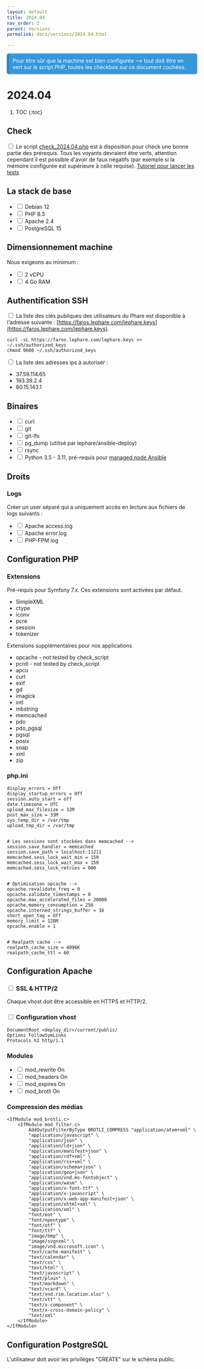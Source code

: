 ```yaml
---
layout: default
title: 2024.04
nav_order: 2
parent: Versions
permalink: docs/versions/2024.04.html

---
```

<div class="callout callout-info" markdown="span">
Pour être sûr que la machine est bien configurée --> tout doit être en vert sur le script PHP, toutes les checkbox sur ce document cochées.
</div>

# 2024.04

1. TOC
{:toc}

## Check

<input type="checkbox"/> Le script [check_2024.04.php](../versions_tests_scripts/check_2024.04.php) est à disposition pour check une bonne partie des prérequis.
Tous les voyants devraient être verts, attention cependant il est possible d'avoir de faux négatifs (par exemple si la mémoire configurée est supérieure à celle requise).
[Tutoriel pour lancer les tests](../../check-tutorial)

## La stack de base
- <input type="checkbox"/> Debian 12
- <input type="checkbox"/> PHP 8.3
- <input type="checkbox"/> Apache 2.4
- <input type="checkbox"/> PostgreSQL 15

## Dimensionnement machine

Nous exigeons au minimum :
 * <input type="checkbox"/> 2 vCPU
 * <input type="checkbox"/> 4 Go RAM

## Authentification SSH

<input type="checkbox"/> La liste des clés publiques des utilisateurs du Phare est disponible à l'adresse suivante : [https://faros.lephare.com/lephare.keys](https://faros.lephare.com/lephare.keys).

    curl -sL https://faros.lephare.com/lephare.keys >> ~/.ssh/authorized_keys
    chmod 0600 ~/.ssh/authorized_keys

<input type="checkbox"/> La liste des adresses ips à autoriser :
* 37.59.114.65 
* 193.39.2.4 
* 80.15.143.1 


## Binaires
* <input type="checkbox"/> curl 
* <input type="checkbox"/> git 
* <input type="checkbox"/> git-lfs 
* <input type="checkbox"/> pg_dump (utilisé par lephare/ansible-deploy) 
* <input type="checkbox"/> rsync 
* <input type="checkbox"/> Python 3.5 - 3.11, pré-requis pour [managed node Ansible](https://docs.ansible.com/ansible/latest/installation_guide/intro_installation.html#managed-node-requirements) 


## Droits

### Logs

Créer un user séparé qui a uniquement accès en lecture aux fichiers de logs suivants :

- <input type="checkbox"/> Apache access.log
- <input type="checkbox"/> Apache error.log
- <input type="checkbox"/> PHP-FPM log

## Configuration PHP

### Extensions

Pré-requis pour Symfony 7.x. Ces extensions sont activées par défaut.

* SimpleXML 
* ctype 
* iconv 
* pcre 
* session 
* tokenizer 

Extensions supplémentaires pour nos applications
* opcache - not tested by check_script
* pcntl - not tested by check_script
* apcu
* curl
* exif
* gd
* imagick
* intl
* mbstring
* memcached
* pdo
* pdo_pgsql
* pgsql
* posix
* soap
* xml
* zip

### php.ini
    display_errors = Off
    display_startup_errors = Off
    session.auto_start = off
    date.timezone = UTC
    upload_max_filesize = 32M
    post_max_size = 33M
    sys_temp_dir = /var/tmp
    upload_tmp_dir = /var/tmp
    

    # Les sessions sont stockées dans memcached -->
    session.save_handler = memcached
    session.save_path = localhost:11211
    memcached.sess_lock_wait_min = 150
    memcached.sess_lock_wait_max = 150
    memcached.sess_lock_retries = 800
    

    # Optimisation opcache -->
    opcache.revalidate_freq = 0
    opcache.validate_timestamps = 0
    opcache.max_accelerated_files = 20000
    opcache.memory_consumption = 256
    opcache.interned_strings_buffer = 16
    short_open_tag = Off
    memory_limit = 128M
    opcache.enable = 1
    

    # Realpath cache -->
    realpath_cache_size = 4096K
    realpath_cache_ttl = 60

## Configuration Apache

### <input type="checkbox"/> SSL & HTTP/2

Chaque vhost doit être accessible en HTTPS et HTTP/2.

### <input type="checkbox"/> Configuration vhost

    DocumentRoot <deploy_dir>/current/public/
    Options FollowSymLinks
    Protocols h2 http/1.1

### Modules

- <input type="checkbox"/> mod_rewrite On
- <input type="checkbox"/> mod_headers On
- <input type="checkbox"/> mod_expires On
- <input type="checkbox"/> mod_brotli On

### Compression des médias

    <IfModule mod_brotli.c>
        <IfModule mod_filter.c>
            AddOutputFilterByType BROTLI_COMPRESS "application/atom+xml" \
            "application/javascript" \
            "application/json" \
            "application/ld+json" \
            "application/manifest+json" \
            "application/rdf+xml" \
            "application/rss+xml" \
            "application/schema+json" \
            "application/geo+json" \
            "application/vnd.ms-fontobject" \
            "application/wasm" \
            "application/x-font-ttf" \
            "application/x-javascript" \
            "application/x-web-app-manifest+json" \
            "application/xhtml+xml" \
            "application/xml" \
            "font/eot" \
            "font/opentype" \
            "font/otf" \
            "font/ttf" \
            "image/bmp" \
            "image/svg+xml" \
            "image/vnd.microsoft.icon" \
            "text/cache-manifest" \
            "text/calendar" \
            "text/css" \
            "text/html" \
            "text/javascript" \
            "text/plain" \
            "text/markdown" \
            "text/vcard" \
            "text/vnd.rim.location.xloc" \
            "text/vtt" \
            "text/x-component" \
            "text/x-cross-domain-policy" \
            "text/xml"
        </IfModule>
    </IfModule>

<style>
.callout.callout-info {
  background-color: #3498db; /* Couleur de fond bleue */
  color: #fff; /* Couleur du texte en blanc */
  border-left: 5px solid #2980b9; /* Bordure gauche bleue plus foncée */
  padding: 10px; /* Espace intérieur */
  margin: 10px 0; /* Marge extérieure */
  border-radius: 5px; /* Coins arrondis */
  box-shadow: 0 0 5px rgba(0, 0, 0, 0.3); /* Ombre légère */
}

.callout.callout-info p {
  margin: 0; /* Supprime la marge du texte à l'intérieur du callout */
}
</style>

## Configuration PostgreSQL

L'utilisateur doit avoir les privilèges "CREATE" sur le schéma public.
